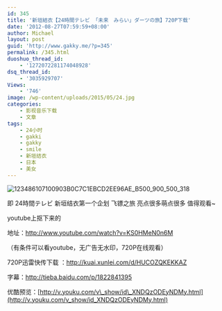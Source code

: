 ```yaml
---
id: 345
title: '新垣結衣【24時間テレビ 「未来　みらい」ダーツの旅】720P下载'
date: '2012-08-27T07:59:59+08:00'
author: Michael
layout: post
guid: 'http://www.gakky.me/?p=345'
permalink: /345.html
duoshuo_thread_id:
    - '1272072281174048928'
dsq_thread_id:
    - '3035929707'
Views:
    - '746'
image: /wp-content/uploads/2015/05/24.jpg
categories:
    - 影视音乐下载
    - 文章
tags:
    - 24小时
    - gakki
    - gakky
    - smile
    - 新垣结衣
    - 日本
    - 美女
---
```


<span class="text-img-holder">![123486107100903B0C7C1EBCD2EE96AE_B500_900_500_318](http://www.yui-aragaki.org/wp-content/uploads/img/123486107100903B0C7C1EBCD2EE96AE_B500_900_500_318.jpeg)</span>

即 24時間テレビ 新垣结衣第一个企划 飞镖之旅 亮点很多萌点很多 值得观看~

youtube上抠下来的

地址：<http://www.youtube.com/watch?v=KS0HMeN0n6M>

（有条件可以看youtube，无广告无水印，720P在线观看）

720P迅雷快传下载 ：[](http://kuai.xunlei.com/d/HUCOZQKEKKAZ)<http://kuai.xunlei.com/d/HUCOZQKEKKAZ>

字幕：<http://tieba.baidu.com/p/1822841395>

优酷预览：[http://v.youku.com/v\_show/id\_XNDQzODEyNDMy.html](http://v.youku.com/v_show/id_XNDQzODEyNDMy.html)